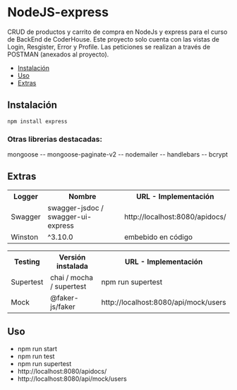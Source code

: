 # NodeJS-express
CRUD de productos y carrito de compra en NodeJs y express para el curso de BackEnd de CoderHouse.
Este proyecto solo cuenta con las vistas de Login, Resgister, Error y Profile.
Las peticiones se realizan a través de POSTMAN (anexados al proyecto).

- [Instalación](#Instalación)
- [Uso](#Uso)
- [Extras](#extras)

## Instalación
```
npm install express
```

### Otras librerias destacadas:
mongoose -- mongoose-paginate-v2 -- nodemailer -- handlebars -- bcrypt

## Extras
<table>
    <th>Logger</th>
    <th>Nombre</th>
    <th>URL - Implementación</th>
    <tr>
        <td rowspan="1">Swagger</td>
        <td>swagger-jsdoc / swagger-ui-express</td>
        <td>http://localhost:8080/apidocs/</td>
    </tr>
    <tr>
        <td rowspan="1">Winston</td>
        <td>^3.10.0</td>
        <td>embebido en código</td>
    </tr>
</table>

<table>
<tr>
    <th>Testing</th>
    <th>Versión instalada</th>
    <th>URL - Implementación</th>
    <tr>
	<td rowspan="1">Supertest</td>
        <td>chai / mocha / supertest</td>
        <td> npm run supertest </td>
    </tr>
    <tr>
        <td rowspan="1">Mock</td>
        <td>@faker-js/faker</td>
        <td>http://localhost:8080/api/mock/users</td>
    </tr>
</table>

## Uso
- npm run start
- npm run test
- npm run supertest
- http://localhost:8080/apidocs/
- http://localhost:8080/api/mock/users


